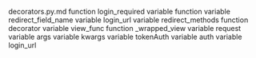 decorators.py.md
function login_required
	variable function
	variable redirect_field_name
	variable login_url
	variable redirect_methods
	function decorator
		variable view_func
		function _wrapped_view
			variable request
			variable args
			variable kwargs
			variable tokenAuth
			variable auth
			variable login_url

